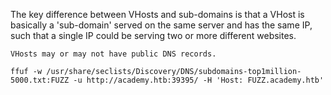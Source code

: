 The key difference between VHosts and sub-domains is that a VHost is basically a 'sub-domain' served on the same server and has the same IP, such that a single IP could be serving two or more different websites.

`VHosts may or may not have public DNS records.`

```shell-session
ffuf -w /usr/share/seclists/Discovery/DNS/subdomains-top1million-5000.txt:FUZZ -u http://academy.htb:39395/ -H 'Host: FUZZ.academy.htb'
```